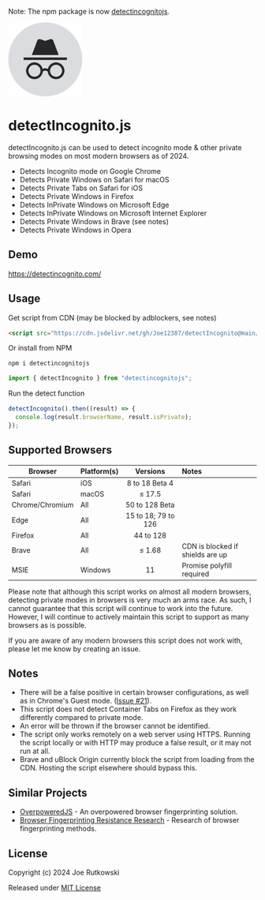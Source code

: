 Note: The npm package is now [detectincognitojs](https://www.npmjs.com/package/detectincognitojs "detectincognitojs").

<img src="./detectIncognito.svg"  width="150"  />

# detectIncognito.js

detectIncognito.js can be used to detect incognito mode & other private browsing modes on most modern browsers as of 2024.

- Detects Incognito mode on Google Chrome
- Detects Private Windows on Safari for macOS
- Detects Private Tabs on Safari for iOS
- Detects Private Windows in Firefox
- Detects InPrivate Windows on Microsoft Edge
- Detects InPrivate Windows on Microsoft Internet Explorer
- Detects Private Windows in Brave (see notes)
- Detects Private Windows in Opera

## Demo

https://detectincognito.com/

## Usage

Get script from CDN (may be blocked by adblockers, see notes)

```html
<script src="https://cdn.jsdelivr.net/gh/Joe12387/detectIncognito@main/dist/es5/detectIncognito.min.js"></script>
```

Or install from NPM

```
npm i detectincognitojs
```

```javascript
import { detectIncognito } from "detectincognitojs";
```

Run the detect function

```javascript
detectIncognito().then((result) => {
  console.log(result.browserName, result.isPrivate);
});
```

## Supported Browsers

| Browser         | Platform(s) |      Versions       | Notes                            |
| --------------- | :---------- | :-----------------: | :------------------------------- |
| Safari          | iOS         | 8 to 18 Beta 4      |                                  |
| Safari          | macOS       | ≤ 17.5              |                                  |
| Chrome/Chromium | All         | 50 to 128 Beta      |                                  |
| Edge            | All         | 15 to 18; 79 to 126 |                                  |
| Firefox         | All         | 44 to 128           |                                  |
| Brave           | All         | ≤ 1.68              | CDN is blocked if shields are up |
| MSIE            | Windows     | 11                  | Promise polyfill required        |

Please note that although this script works on almost all modern browsers, detecting private modes in browsers is very much an arms race. As such, I cannot guarantee that this script will continue to work into the future. However, I will continue to actively maintain this script to support as many browsers as is possible.

If you are aware of any modern browsers this script does not work with, please let me know by creating an issue.

## Notes

- There will be a false positive in certain browser configurations, as well as in Chrome's Guest mode. ([Issue #21](https://github.com/Joe12387/detectIncognito/issues/21)).
- This script does not detect Container Tabs on Firefox as they work differently compared to private mode.
- An error will be thrown if the browser cannot be identified.
- The script only works remotely on a web server using HTTPS. Running the script locally or with HTTP may produce a false result, or it may not run at all.
- Brave and uBlock Origin currently block the script from loading from the CDN. Hosting the script elsewhere should bypass this.

## Similar Projects

- [OverpoweredJS](https://github.com/Joe12387/overpoweredjs "OverpoweredJS") - An overpowered browser fingerprinting solution.
- [Browser Fingerprinting Resistance Research](https://github.com/Joe12387/browser-fingerprinting-resistance-research "Browser Fingerprinting Resistance Research") - Research of browser fingerprinting methods.

## License

Copyright (c) 2024 Joe Rutkowski

Released under [MIT License](https://opensource.org/license/mit-0/)
